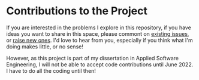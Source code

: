 # Contributions to the Project

If you are interested in the problems I explore in this repository, 
if you have ideas you want to share in this space, please commont on [existing issues](https://github.com/michalporeba/toposearch/issues), 
or [raise new ones](https://github.com/michalporeba/toposearch/issues/new/choose). 
I'd love to hear from you, especially if you think what I'm doing makes little, or no sense!

However, as this project is part of my dissertation in Applied Software Engineering, 
I will not be able to accept code contributions until June 2022. I have to do all the coding until then!
